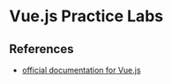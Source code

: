 # Vue.js Practice Labs


## References 
* [official documentation for Vue.js](https://vuejs.org/v2/guide/)

<!-- ## Asynchronous Activities
Asynchronous activities mean you can complete them at your own pace.

## Practice!
Use the knowledge you have gained to prototype components for a web-based board game! -->
